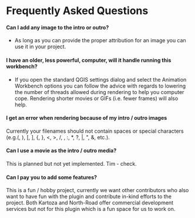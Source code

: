 # Frequently Asked Questions

#### Can I add any image to the intro or outro?

- As long as you can provide the proper attribution for an image you can use it in your project.

#### I have an older, less powerful, computer, will it handle running this workbench?

- If you open the standard QGIS settings dialog and select the Animation Workbench options you can follow the advice with regards to lowering the number of threads allowed during rendering to help you computer cope. Rendering shorter movies or GIFs (i.e. fewer frames) will also help.

#### I get an error when rendering because of my intro / outro images

Currently your filenames should not contain spaces or special characters (e.g.(, ), [, ], {, }, <, >, /, \, :, *, ?, |, ", &, etc.).

#### Can I use a movie as the intro / outro media?

This is planned but not yet implemented. Tim - check.

#### Can I pay you to add some features?

This is a fun / hobby project, currently we want other contributors who also want to have fun with the plugin and contribute in-kind efforts to the project. Both Kartoza and North-Road offer commercial development services but not for this plugin which is a fun space for us to work on.
